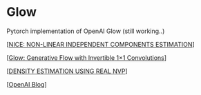 # Glow
Pytorch implementation of OpenAI Glow (still working..)

[[NICE: NON-LINEAR INDEPENDENT COMPONENTS ESTIMATION](https://arxiv.org/pdf/1410.8516.pdf)]

[[Glow: Generative Flow with Invertible 1×1 Convolutions](https://arxiv.org/pdf/1807.03039.pdf)]

[[DENSITY ESTIMATION USING REAL NVP](https://arxiv.org/pdf/1605.08803.pdf)]

[[OpenAI Blog](https://blog.openai.com/glow/)]
